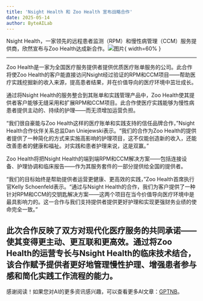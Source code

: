 ```yaml
---
title: 'Nsight Health 和 Zoo Health 宣布战略合作'
date: 2025-05-14
author: ByteAILab
---
```


Nsight Health，一家领先的远程患者监测（RPM）和慢性病管理（CCM）服务提供商，欣然宣布与Zoo Health达成新合作。![图片](https://ai-techpark.com/wp-content/uploads/Nsight.jpg){ width=60% }

---
Zoo Health是一家为全国医疗服务提供者提供优质医疗账单服务的公司。此合作将使Zoo Health的客户能直接访问Nsight经过验证的RPM和CCM项目——帮助医疗实践挖掘新的收入来源，提高患者结果，并在价值导向的医疗环境中茁壮成长。

通过将Nsight Health的服务整合到其账单和实践管理产品中，Zoo Health使其提供者客户能够无缝采用和扩展RPM和CCM项目。此合作使医疗实践能够为慢性病患者提供主动的、持续的护理——而无须增加运营负担。

“我们很自豪能与Zoo Health这样的医疗账单和实践支持的信任品牌合作，”Nsight Health合作伙伴关系总监Dan Uniejewski表示。“我们的合作为Zoo Health的提供者提供了一种简化的方式来实施高影响的护理项目，这不仅能创造新的收入，还能改善患者的健康和福祉。对实践和患者护理来说，这是双赢。”

Zoo Health将把Nsight Health的端到端RPM和CCM解决方案——包括连接设备、护理协调和临床报告——作为其服务套件的一部分提供给全国的提供者。

“我们的目标始终是帮助提供者运营更健康、更高效的实践，”Zoo Health首席执行官Kelly Schoenfeld表示。“通过与Nsight Health的合作，我们为客户提供了一种针对RPM和CCM的交钥匙解决方案——这两个项目在当今价值导向医疗环境中是最具影响力的。这一合作与我们支持提供者提供更好护理和实现更强财务业绩的使命完全一致。”

此次合作反映了双方对现代化医疗服务的共同承诺——使其变得更主动、更互联和更高效。通过将Zoo Health的运营专长与Nsight Health的临床技术结合，该合作赋予提供者更好地管理慢性护理、增强患者参与感和简化实践工作流程的能力。
---
感谢阅读！如果您对AI的更多资讯感兴趣，可以查看更多AI文章：[GPTNB](https://gptnb.com)。